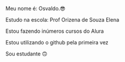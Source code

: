 Meu nome é: Osvaldo.😎

Estudo na escola: Prof Orizena de Souza Elena 

Estou fazendo inúmeros cursos do Alura 

Estou utilizando o github pela primeira vez 

Sou estudante 🙃





